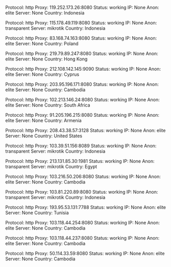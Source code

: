 Protocol: http
Proxy: 119.252.173.26:8080
Status: working
IP: None
Anon: elite
Server: None
Country: Indonesia

Protocol: http
Proxy: 115.178.49.119:8080
Status: working
IP: None
Anon: transparent
Server: mikrotik
Country: Indonesia

Protocol: http
Proxy: 83.168.74.163:8080
Status: working
IP: None
Anon: elite
Server: None
Country: Poland

Protocol: http
Proxy: 219.79.89.247:8080
Status: working
IP: None
Anon: elite
Server: None
Country: Hong Kong

Protocol: http
Proxy: 212.108.142.145:9090
Status: working
IP: None
Anon: elite
Server: None
Country: Cyprus

Protocol: http
Proxy: 203.95.196.171:8080
Status: working
IP: None
Anon: elite
Server: None
Country: Cambodia

Protocol: http
Proxy: 102.213.146.24:8080
Status: working
IP: None
Anon: elite
Server: None
Country: South Africa

Protocol: http
Proxy: 91.205.196.215:8080
Status: working
IP: None
Anon: elite
Server: None
Country: Armenia

Protocol: http
Proxy: 208.43.38.57:3128
Status: working
IP: None
Anon: elite
Server: None
Country: United States

Protocol: http
Proxy: 103.39.51.156:8089
Status: working
IP: None
Anon: transparent
Server: mikrotik
Country: Indonesia

Protocol: http
Proxy: 213.131.85.30:1981
Status: working
IP: None
Anon: transparent
Server: mikrotik
Country: Egypt

Protocol: http
Proxy: 103.216.50.206:8080
Status: working
IP: None
Anon: elite
Server: None
Country: Cambodia

Protocol: http
Proxy: 103.81.220.89:8080
Status: working
IP: None
Anon: transparent
Server: mikrotik
Country: Indonesia

Protocol: http
Proxy: 193.95.53.131:7788
Status: working
IP: None
Anon: elite
Server: None
Country: Tunisia

Protocol: http
Proxy: 103.118.44.254:8080
Status: working
IP: None
Anon: elite
Server: None
Country: Cambodia

Protocol: http
Proxy: 103.118.44.237:8080
Status: working
IP: None
Anon: elite
Server: None
Country: Cambodia

Protocol: http
Proxy: 50.114.33.59:8080
Status: working
IP: None
Anon: elite
Server: None
Country: Cambodia

